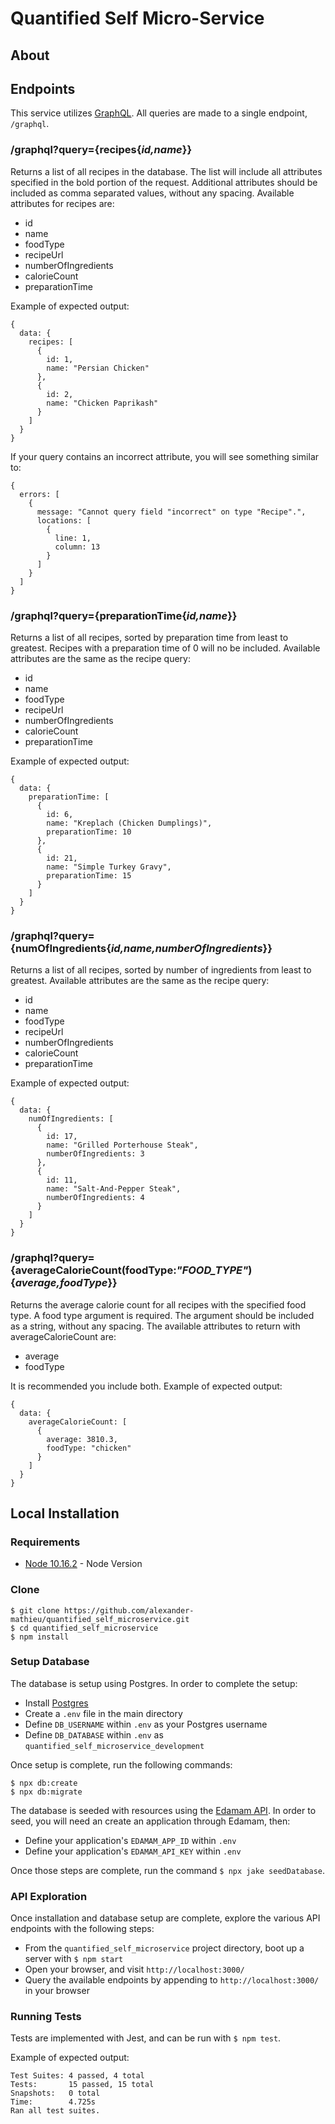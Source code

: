 # Quantified Self Micro-Service

## About

## Endpoints

This service utilizes [GraphQL](https://graphql.org/). All queries are made to a single endpoint, `/graphql`.

### /graphql?query={recipes{*id,name*}}

Returns a list of all recipes in the database. The list will include all attributes specified in the bold portion of the request.  Additional attributes should be included as comma separated values, without any spacing. Available attributes for recipes are:
* id
* name
* foodType
* recipeUrl
* numberOfIngredients
* calorieCount
* preparationTime

Example of expected output:
```
{
  data: {
    recipes: [
      {
        id: 1,
        name: "Persian Chicken"
      },
      {
        id: 2,
        name: "Chicken Paprikash"
      }
    ]
  }
}
```

If your query contains an incorrect attribute, you will see something similar to:
```
{
  errors: [
    {
      message: "Cannot query field "incorrect" on type "Recipe".",
      locations: [
        {
          line: 1,
          column: 13
        }
      ]
    }
  ]
}
```

### /graphql?query={preparationTime{*id,name*}}

Returns a list of all recipes, sorted by preparation time from least to greatest. Recipes with a preparation time of 0 will no be included. Available attributes are the same as the recipe query:
* id
* name
* foodType
* recipeUrl
* numberOfIngredients
* calorieCount
* preparationTime

Example of expected output:
```
{
  data: {
    preparationTime: [
      {
        id: 6,
        name: "Kreplach (Chicken Dumplings)",
        preparationTime: 10
      },
      {
        id: 21,
        name: "Simple Turkey Gravy",
        preparationTime: 15
      }
    ]
  }
}
```

### /graphql?query={numOfIngredients{*id,name,numberOfIngredients*}}

Returns a list of all recipes, sorted by number of ingredients from least to greatest. Available attributes are the same as the recipe query:
* id
* name
* foodType
* recipeUrl
* numberOfIngredients
* calorieCount
* preparationTime

Example of expected output:
```
{
  data: {
    numOfIngredients: [
      {
        id: 17,
        name: "Grilled Porterhouse Steak",
        numberOfIngredients: 3
      },
      {
        id: 11,
        name: "Salt-And-Pepper Steak",
        numberOfIngredients: 4
      }
    ]
  }
}
```

### /graphql?query={averageCalorieCount(foodType:*"FOOD_TYPE"*){*average,foodType*}}

Returns the average calorie count for all recipes with the specified food type. A food type argument is required. The argument should be included as a string, without any spacing. The available attributes to return with averageCalorieCount are:
* average
* foodType

It is recommended you include both. Example of expected output:
```
{
  data: {
    averageCalorieCount: [
      {
        average: 3810.3,
        foodType: "chicken"
      }
    ]
  }
}
```

## Local Installation

### Requirements

* [Node 10.16.2](https://nodejs.org/en/download/) - Node Version

### Clone

```
$ git clone https://github.com/alexander-mathieu/quantified_self_microservice.git
$ cd quantified_self_microservice
$ npm install
```

### Setup Database

The database is setup using Postgres. In order to complete the setup:

* Install [Postgres](https://www.postgresql.org/download/)
* Create a `.env` file in the main directory
* Define `DB_USERNAME` within `.env` as your Postgres username
* Define `DB_DATABASE` within `.env` as `quantified_self_microservice_development`

Once setup is complete, run the following commands:
```
$ npx db:create
$ npx db:migrate
```

The database is seeded with resources using the [Edamam API](https://developer.edamam.com/). In order to seed, you will need an create an application through Edamam, then:
* Define your application's `EDAMAM_APP_ID` within `.env`
* Define your application's `EDAMAM_API_KEY` within `.env`

Once those steps are complete, run the command `$ npx jake seedDatabase`.

### API Exploration

Once installation and database setup are complete, explore the various API endpoints with the following steps:
* From the `quantified_self_microservice` project directory, boot up a server with `$ npm start`
* Open your browser, and visit `http://localhost:3000/`
* Query the available endpoints by appending to `http://localhost:3000/` in your browser

### Running Tests

Tests are implemented with Jest, and can be run with `$ npm test`.

Example of expected output:
```
Test Suites: 4 passed, 4 total
Tests:       15 passed, 15 total
Snapshots:   0 total
Time:        4.725s
Ran all test suites.
